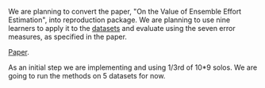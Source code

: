 We are planning to convert the paper, "On the Value of Ensemble Effort Estimation", into reproduction package. We are planning to use nine learners to apply it to the [datasets](http://openscience.us/repo/effort/) and evaluate using the seven error measures, as specified in the paper.

[Paper](http://ieeexplore.ieee.org/document/6081882/).

As an initial step we are implementing and using 1/3rd of 10*9 solos. We are going to run the methods on 5 datasets for now.  
